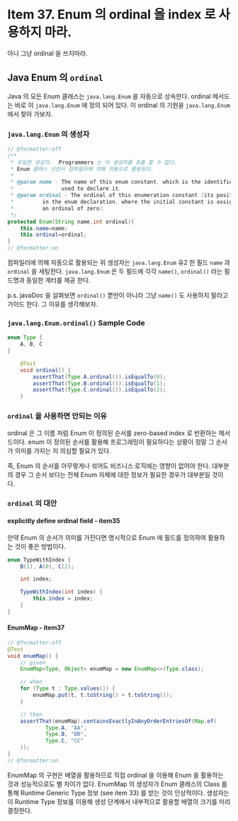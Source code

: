 # Item 37. Enum 의 ordinal 을 index 로 사용하지 마라.

아니 그냥 ordinal 을 쓰지마라.

## Java Enum 의 `ordinal`

Java 의 모든 Enum 클래스는 `java.lang.Enum` 을 자동으로 상속한다. ordinal 메서드는 바로 이 `java.lang.Enum` 에 정의 되어 있다.
이 ordinal 의 기원을 `java.lang.Enum` 에서 찾아 가보자.

### `java.lang.Enum` 의 생성자

```java title="java.lang.Enum 의 protected 생성자"
// @formatter:off
/**
 * 유일한 생성자.  Programmers 는 이 생성자를 호출 할 수 없다.
 * Enum 클래스 선언시 컴파일러에 의해 자동으로 활용된다.
 *
 * @param name - The name of this enum constant, which is the identifier
 *               used to declare it.
 * @param ordinal - The ordinal of this enumeration constant (its position
 *         in the enum declaration, where the initial constant is assigned
 *         an ordinal of zero).
 */
protected Enum(String name,int ordinal){
    this.name=name;
    this.ordinal=ordinal;
}
// @formatter:on
```

컴파일러에 의해 자동으로 활용되는 위 생성자는 `java.lang.Enum` 유2 한 필드 `name` 과 `ordinal` 을 세팅한다.
`java.lang.Enum` 은 두 필드에 각각 `name()`, `ordinal()` 라는 필드명과 동일한 게터를 제공 한다.

p.s. javaDoc 을 살펴보면 `ordinal()` 뿐만이 아니라 그냥 `name()` 도 사용하지 말라고 가이드 한다.
그 이유를 생각해보자.

### `java.lang.Enum.ordinal()` Sample Code

```java title="java enum ordinal sample code"
enum Type {
    A, B, C
}

    @Test
    void ordinal() {
        assertThat(Type.A.ordinal()).isEqualTo(0);
        assertThat(Type.B.ordinal()).isEqualTo(1);
        assertThat(Type.C.ordinal()).isEqualTo(2);
    }
```

### `ordinal` 을 사용하면 안되는 이유

ordinal 은 그 이름 처럼 Enum 이 정의된 순서를 zero-based index 로 반환하는 메서드이다.
enum 이 정의된 순서를 활용해 프로그래밍이 필요하다는 상황이 정말 그 순서가 의미를 가지는 지 의심할 필요가 있다.

즉, Enum 의 순서를 아무렇게나 섞어도 비즈니스 로직에는 영향이 없어야 한다.
대부분의 경우 그 순서 보다는 전체 Enum 자체에 대한 정보가 필요한 경우가 대부분일 것이다.

### `ordinal` 의 대안

#### explicitly define ordinal field - item35

만약 Enum 의 순서가 의미를 가진다면 명시적으로 Enum 에 필드를 정의하여 활용하는 것이 좋은 방법이다.

```java title="index 필드를 명시적으로 가지는 Enum"
enum TypeWithIndex {
    B(1), A(0), C(2);

    int index;

    TypeWithIndex(int index) {
        this.index = index;
    }
}
```

#### EnumMap - item37

```java title="EnumMap Sample Code"
// @formatter:off
@Test
void enumMap() {
    // given
    EnumMap<Type, Object> enumMap = new EnumMap<>(Type.class);

    // when
    for (Type t : Type.values()) {
        enumMap.put(t, t.toString() + t.toString());
    }

    // then
    assertThat(enumMap).containsExactlyInAnyOrderEntriesOf(Map.of(
            Type.A, "AA",
            Type.B, "BB",
            Type.C, "CC"
    ));
}
// @formatter:on
```

EnumMap 의 구현은 배열을 활용하므로 직접 ordinal 을 이용해 Enum 을 활용하는 것과 성능적으로도 별 차이가 없다.
EnumMap 의 생성자가 Enum 클래스의 Class 를 통해 Runtime Generic Type 정보 (see item 33) 를 받는 것이 인상적이다.
생성자는 이 Runtime Type 정보를 이용해 생성 단계에서 내부적으로 활용할 배열의 크기를 미리 결정한다.
